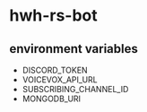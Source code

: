 # hwh-rs-bot

## environment variables
* DISCORD_TOKEN
* VOICEVOX_API_URL
* SUBSCRIBING_CHANNEL_ID
* MONGODB_URI
